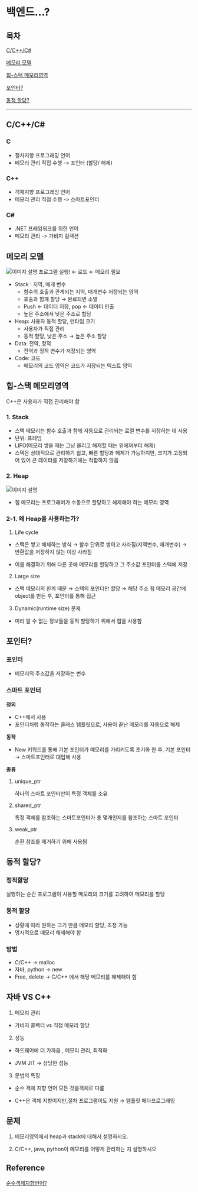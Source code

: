 # 백엔드...?

## 목차

[C/C++/C#](#C/C++/C#)

[메모리 모델](#메모리-모델)

[힙-스택 메모리영역](#힙-스택-메모리영역)

[포인터?](#포인터?)

[동적 할당?](#동적-할당?)

---

## C/C++/C#

### C

- 절차지향 프로그래밍 언어
- 메모리 관리 직접 수행 -> 포인터 (할당/ 해제)

### C++

- 객체지향 프로그래밍 언어
- 메모리 관리 직접 수행 -> 스마트포인터

### C#

- .NET 프레임워크를 위한 언어
- 메모리 관리 -> 가비지 컬렉션

## 메모리 모델

![이미지 설명](./images/메모리구조.png)
프로그램 실행! ← 로드 ← 메모리 필요

- Stack : 지역, 매개 변수
  - 함수의 호출과 관계되는 지역, 매개변수 저장되는 영역
  - 호출과 함께 할당 → 완료되면 소멸
  - Push ← 데이터 저장, pop ← 데이터 인출
  - 높은 주소에서 낮은 주소로 할당
- Heap: 사용자 동적 할당, 런타임 크기
  - 사용자가 직접 관리
  - 동적 할당, 낮은 주소 → 높은 주소 할당
- Data: 전역, 정적
  - 전역과 정적 변수가 저장되는 영역
- Code: 코드
  - 메모리의 코드 영역은 코드가 저장되는 텍스트 영역

## 힙-스택 메모리영역

C++은 사용자가 직접 관리해야 함

### 1. Stack

- 스택 메모리는 함수 호출과 함께 자동으로 관리되는 로컬 변수를 저장하는 데 사용
- 단위: 프레임
- LIFO(메모리 쌓을 때는 그냥 올리고 해제할 때는 위에꺼부터 해제)
- 스택은 상대적으로 관리하기 쉽고, 빠른 할당과 해제가 가능하지만, 크기가 고정되어 있어 큰 데이터를 저장하기에는 적합하지 않음

### 2. Heap

![이미지 설명](./images/힙스택.png)

- 힙 메모리는 프로그래머가 수동으로 할당하고 해제해야 하는 메모리 영역

### 2-1. 왜 Heap을 사용하는가?

1. Life cycle

- 스택은 쌓고 해체하는 방식 → 함수 단위로 쌓이고 사라짐(지역변수, 매개변수) → 반환값을 저장하지 않는 이상 사라짐

- 이를 해결하기 위해 다른 곳에 메모리를 할당하고 그 주소값 포인터를 스택에 저장

2. Large size

- 스택 메모리의 한계 때문 → 스택의 포인터만 할당 → 해당 주소 힙 메모리 공간에 object를 만든 후, 포인터를 통해 접근

3. Dynamic(runtime size) 문제

- 미리 알 수 없는 정보들을 동적 할당하기 위해서 힙을 사용함

## 포인터?

### 포인터

- 메모리의 주소값을 저장하는 변수

### 스마트 포인터

**정의**

- C++에서 사용
- 포인터처럼 동작하는 클래스 템플릿으로, 사용이 끝난 메모리를 자동으로 해제

**동작**

- New 키워드를 통해 기본 포인터가 메모리를 가리키도록 초기화 한 후, 기본 포인터 → 스마트포인터로 대입해 사용

**종류**

1. unique_ptr

   하나의 스마트 포인터만이 특정 객체를 소유

2. shared_ptr

   특정 객체를 참조하는 스마트포인터가 총 몇개인지를 참조하는 스마트 포인터

3. weak_ptr

   순환 참조를 제거하기 위해 사용됨

## 동적 할당?

### 정적할당

실행하는 순간 프로그램이 사용할 메모리의 크기를 고려하여 메모리를 할당

### 동적 할당

- 상황에 따라 원하는 크기 만큼 메모리 할당, 조정 가능
- 명시적으로 메모리 해제해야 함

### 방법

- C/C++ → malloc
- 자바, python → new
- Free, delete → C/C++ 에서 해당 메모리를 해제해야 함

## 자바 VS C++

1. 메모리 관리

- 가비지 콜렉터 vs 직접 메모리 할당

2. 성능

- 하드웨어에 더 가까움 , 메모리 관리, 최적화

- JVM JIT → 상당한 성능

3. 문법의 특징

- 순수 객체 지향 언어 모든 것을객체로 다룸

- C++은 객체 지향이지만,절차 프로그램이도 지원 → 템플릿 메타프로그래밍

## 문제

1. 메모리영역에서 heap과 stack에 대해서 설명하시오.

2. C/C++, java, python이 메모리를 어떻게 관리하는 지 설명하시오

## Reference
[순수객체지향언어?](https://velog.io/@bernard/%EC%9E%90%EB%B0%94%EB%8A%94-%EC%88%9C%EC%88%98%ED%95%9C-%EA%B0%9D%EC%B2%B4%EC%A7%80%ED%96%A5-%EC%96%B8%EC%96%B4%EC%9D%BC%EA%B9%8C-mpz8izem)
